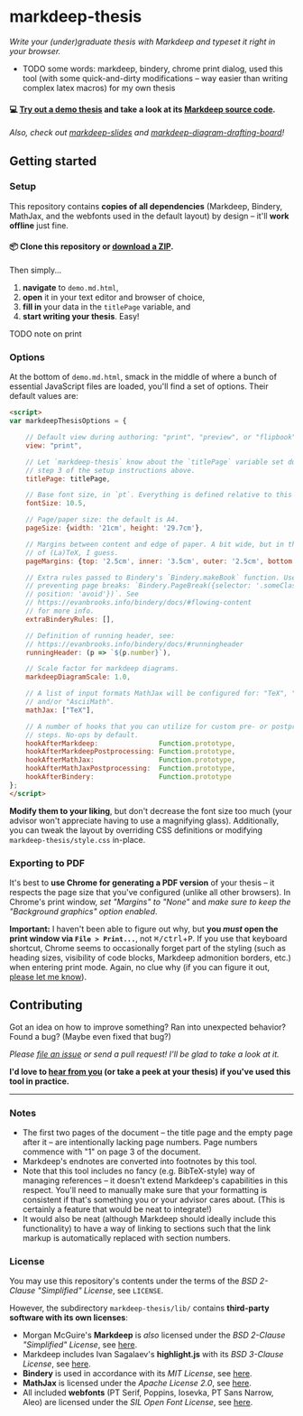 # markdeep-thesis

*Write your (under)graduate thesis with Markdeep and typeset it right in your browser.*

* TODO some words: markdeep, bindery, chrome print dialog, used this tool (with some quick-and-dirty modifications – way easier than writing complex latex macros) for my own thesis

#### 💻 [Try out a demo thesis](https://doersino.github.io/markdeep-thesis/demo.md.html) and take a look at its [Markdeep source code](demo.md.html).

*Also, check out [markdeep-slides](https://github.com/doersino/markdeep-slides) and [markdeep-diagram-drafting-board](https://github.com/doersino/markdeep-diagram-drafting-board)!*

## Getting started

### Setup

This repository contains **copies of all dependencies** (Markdeep, Bindery, MathJax, and the webfonts used in the default layout) by design – it'll **work offline** just fine.

#### 📦 Clone this repository or [download a ZIP](https://github.com/doersino/markdeep-thesis/archive/master.zip).

Then simply...

1. **navigate** to `demo.md.html`,
2. **open** it in your text editor and browser of choice,
3. **fill in** your data in the `titlePage` variable, and
4. **start writing your thesis**. Easy!

TODO note on print


### Options

At the bottom of `demo.md.html`, smack in the middle of where a bunch of essential JavaScript files are loaded, you'll find a set of options. Their default values are:

```html
<script>
var markdeepThesisOptions = {

    // Default view during authoring: "print", "preview", or "flipbook".
    view: "print",

    // Let `markdeep-thesis` know about the `titlePage` variable set during
    // step 3 of the setup instructions above.
    titlePage: titlePage,

    // Base font size, in `pt`. Everything is defined relative to this value.
    fontSize: 10.5,

    // Page/paper size: the default is A4.
    pageSize: {width: '21cm', height: '29.7cm'},

    // Margins between content and edge of paper. A bit wide, but in the spirit
    // of (La)TeX, I guess.
    pageMargins: {top: '2.5cm', inner: '3.5cm', outer: '2.5cm', bottom: '2.5cm'},

    // Extra rules passed to Bindery's `Bindery.makeBook` function. Useful for
    // preventing page breaks: `Bindery.PageBreak({selector: '.someClass',
    // position: 'avoid'})`. See
    // https://evanbrooks.info/bindery/docs/#flowing-content
    // for more info.
    extraBinderyRules: [],

    // Definition of running header, see:
    // https://evanbrooks.info/bindery/docs/#runningheader
    runningHeader: (p => `${p.number}`),

    // Scale factor for markdeep diagrams.
    markdeepDiagramScale: 1.0,

    // A list of input formats MathJax will be configured for: "TeX", "MathML"
    // and/or "AsciiMath".
    mathJax: ["TeX"],

    // A number of hooks that you can utilize for custom pre- or postprocessing
    // steps. No-ops by default.
    hookAfterMarkdeep:               Function.prototype,
    hookAfterMarkdeepPostprocessing: Function.prototype,
    hookAfterMathJax:                Function.prototype,
    hookAfterMathJaxPostprocessing:  Function.prototype,
    hookAfterBindery:                Function.prototype
};
</script>
```

**Modify them to your liking**, but don't decrease the font size too much (your advisor won't appreciate having to use a magnifying glass). Additionally, you can tweak the layout by overriding CSS definitions or modifying `markdeep-thesis/style.css` in-place.


### Exporting to PDF

It's best to **use Chrome for generating a PDF version** of your thesis – it respects the page size that you've configured (unlike all other browsers). In Chrome's print window, *set "Margins" to "None"* and *make sure to keep the "Background graphics" option enabled*.

**Important:** I haven't been able to figure out why, but **you *must* open the print window via `File > Print...`**, not <kbd>⌘/ctrl</kbd>+<kbd>P</kbd>. If you use that keyboard shortcut, Chrome seems to occasionally forget part of the styling (such as heading sizes, visibility of code blocks, Markdeep admonition borders, etc.) when entering print mode. Again, no clue why (if you can figure it out, [please let me know](https://github.com/doersino/markdeep-thesis/issues)).


## Contributing

Got an idea on how to improve something? Ran into unexpected behavior? Found a bug? (Maybe even fixed that bug?)

*Please [file an issue](https://github.com/doersino/markdeep-thesis/issues) or send a pull request! I'll be glad to take a look at it.*

**I'd love to [hear from you](https://hejnoah.com/about.html) (or take a peek at your thesis) if you've used this tool in practice.**


---


### Notes

* The first two pages of the document – the title page and the empty page after it – are intentionally lacking page numbers. Page numbers commence with "1" on page 3 of the document.
* Markdeep's endnotes are converted into footnotes by this tool.
* Note that this tool includes no fancy (e.g. BibTeX-style) way of managing references – it doesn't extend Markdeep's capabilities in this respect. You'll need to manually make sure that your formatting is consistent if that's something you or your advisor cares about. (This is certainly a feature that would be neat to integrate!)
* It would also be neat (although Markdeep should ideally include this functionality) to have a way of linking to sections such that the link markup is automatically replaced with section numbers.


### License

You may use this repository's contents under the terms of the *BSD 2-Clause "Simplified" License*, see `LICENSE`.

However, the subdirectory `markdeep-thesis/lib/` contains **third-party software with its own licenses**:

* Morgan McGuire's **Markdeep** is *also* licensed under the *BSD 2-Clause "Simplified" License*, see [here](https://casual-effects.com/markdeep/#license).
* Markdeep includes Ivan Sagalaev's **highlight.js** with its *BSD 3-Clause License*, see [here](https://github.com/highlightjs/highlight.js/blob/master/LICENSE).
* **Bindery** is used in accordance with its *MIT License*, see [here](https://github.com/evnbr/bindery/blob/master/LICENSE).
* **MathJax** is licensed under the *Apache License 2.0*, see [here](https://github.com/mathjax/MathJax/blob/master/LICENSE).
* All included **webfonts** (PT Serif, Poppins, Iosevka, PT Sans Narrow, Aleo) are licensed under the *SIL Open Font License*, see [here](https://scripts.sil.org/cms/scripts/page.php?site_id=nrsi&id=OFL_web).
